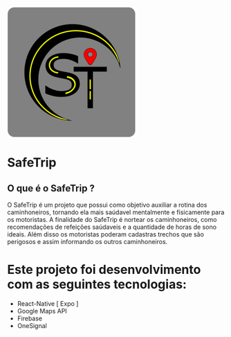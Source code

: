 ![logo](https://github.com/WalyssonPaiva/safeTrip/blob/master/logo%20(1).png)


# SafeTrip

## 	O que é o SafeTrip ?

  O SafeTrip é um projeto que possui como objetivo auxiliar a  rotina dos caminhoneiros, tornando ela mais saúdavel mentalmente e fisicamente para os motoristas.
  A finalidade do SafeTrip é nortear os caminhoneiros, como recomendações de refeições saúdaveis e a quantidade de horas de sono ideais. Além disso os motoristas poderam  cadastras trechos que são perigosos e assim informando os outros caminhoneiros. 
 
# Este projeto foi desenvolvimento com as seguintes tecnologias: 
 
 <ul>
  <li> React-Native [ Expo ]
  <li> Google Maps API
  <li> Firebase
  <li> OneSignal
  <ui>
 
 
